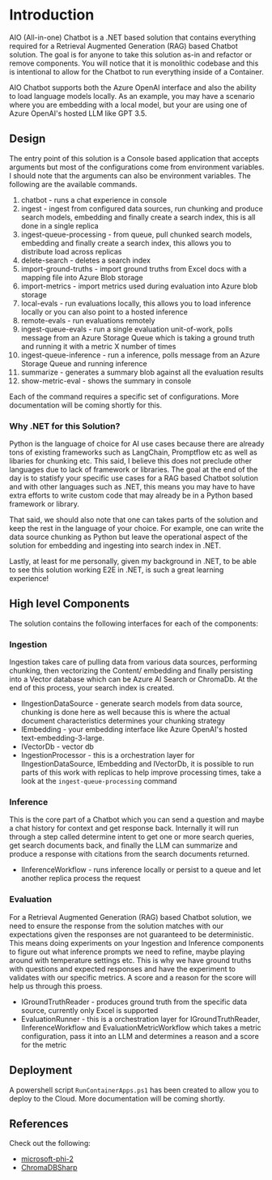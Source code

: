 # Introduction

AIO (All-in-one) Chatbot is a .NET based solution that contains everything required for a Retrieval Augmented Generation (RAG) based Chatbot solution. The goal is for anyone to take this solution as-in and refactor or remove components. You will notice that it is monolithic codebase and this is intentional to allow for the Chatbot to run everything inside of a Container.

AIO Chatbot supports both the Azure OpenAI interface and also the ability to load language models locally. As an example, you may have a scenario where you are embedding with a local model, but your are using one of Azure OpenAI's hosted LLM like GPT 3.5.

## Design

The entry point of this solution is a Console based application that accepts arguments but most of the configurations come from environment variables. I should note that the arguments can also be environment variables. The following are the available commands.

1. chatbot - runs a chat experience in console
1. ingest - ingest from configured data sources, run chunking and produce search models, embedding and finally create a search index, this is all done in a single replica
1. ingest-queue-processing - from queue, pull chunked search models, embedding and finally create a search index, this allows you to distribute load across replicas
1. delete-search - deletes a search index
1. import-ground-truths - import ground truths from Excel docs with a mapping file into Azure Blob storage
1. import-metrics - import metrics used during evaluation into Azure blob storage
1. local-evals - run evaluations locally, this allows you to load inference locally or you can also point to a hosted inference
1. remote-evals - run evaluations remotely
1. ingest-queue-evals - run a single evaluation unit-of-work, polls message from an Azure Storage Queue which is taking a ground truth and running it with a metric X number of times
1. ingest-queue-inference - run a inference, polls message from an Azure Storage Queue and running inference
1. summarize - generates a summary blob against all the evaluation results
1. show-metric-eval - shows the summary in console

Each of the command requires a specific set of configurations. More documentation will be coming shortly for this.

### Why .NET for this Solution?

Python is the language of choice for AI use cases because there are already tons of existing frameworks such as LangChain, Promptflow etc as well as libaries for chunking etc. This said, I believe this does not preclude other languages due to lack of framework or libraries. The goal at the end of the day is to statisfy your specific use cases for a RAG based Chatbot solution and with other languages such as .NET, this means you may have to have extra efforts to write custom code that may already be in a Python based framework or library.

That said, we should also note that one can takes parts of the solution and keep the rest in the language of your choice. For example, one can write the data source chunking as Python but leave the operational aspect of the solution for embedding and ingesting into search index in .NET.

Lastly, at least for me personally, given my background in .NET, to be able to see this solution working E2E in .NET, is such a great learning experience!

## High level Components

The solution contains the following interfaces for each of the components:

### Ingestion

Ingestion takes care of pulling data from various data sources, performing chunking, then vectorizing the Content/ embedding and finally persisting into a Vector database which can be Azure AI Search or ChromaDb. At the end of this process, your search index is created.

* IIngestionDataSource - generate search models from data source, chunking is done here as well because this is where the actual document characteristics determines your chunking strategy
* IEmbedding - your embedding interface like Azure OpenAI's hosted text-embedding-3-large.
* IVectorDb - vector db
* IngestionProcessor - this is a orchestration layer for IIngestionDataSource, IEmbedding and IVectorDb, it is possible to run parts of this work with replicas to help improve processing times, take a look at the `ingest-queue-processing` command

### Inference

This is the core part of a Chatbot which you can send a question and maybe a chat history for context and get response back. Internally it will run through a step called determine intent to get one or more search queries, get search documents back, and finally the LLM can summarize and produce a response with citations from the search documents returned.

* IInferenceWorkflow - runs inference locally or persist to a queue and let another replica process the request

### Evaluation

For a Retrieval Augmented Generation (RAG) based Chatbot solution, we need to ensure the response from the solution matches with our expectations given the responses are not guaranteed to be deterministic. This means doing experiments on your Ingestion and Inference components to figure out what inference prompts we need to refine, maybe playing around with temperature settings etc. This is why we have ground truths with questions and expected responses and have the experiment to validates with our specific metrics. A score and a reason for the score will help us through this proess.

* IGroundTruthReader - produces ground truth from the specific data source, currently only Excel is supported
* EvaluationRunner - this is a orchestration layer for IGroundTruthReader, IInferenceWorkflow and EvaluationMetricWorkflow which takes a metric configuration, pass it into an LLM and determines a reason and a score for the metric

## Deployment

A powershell script `RunContainerApps.ps1` has been created to allow you to deploy to the Cloud. More documentation will be coming shortly.

## References

Check out the following:

* [microsoft-phi-2](https://huggingface.co/easynet/microsoft-phi-2-GGUF/tree/main)
* [ChromaDBSharp](https://github.com/ksanman/ChromaDBSharp)
